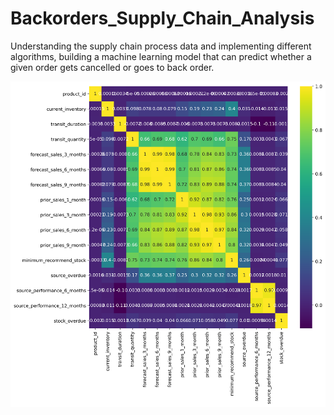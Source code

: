 # Backorders_Supply_Chain_Analysis
Understanding the supply chain process data and implementing different algorithms, building a machine learning model that can predict whether a given order gets cancelled or goes to back order.

![](Images/corr.png)

